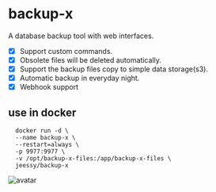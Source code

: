 # backup-x
  A database backup tool with web interfaces.
  - [x] Support custom commands.
  - [x] Obsolete files will be deleted automatically.
  - [x] Support the backup files copy to simple data storage(s3).
  - [x] Automatic backup in everyday night.
  - [x] Webhook support

## use in docker
  ```
    docker run -d \
    --name backup-x \
    --restart=always \
    -p 9977:9977 \
    -v /opt/backup-x-files:/app/backup-x-files \
    jeessy/backup-x
  ```

  ![avatar](https://raw.githubusercontent.com/jeessy2/backup-x/master/backup-x-web.png)

